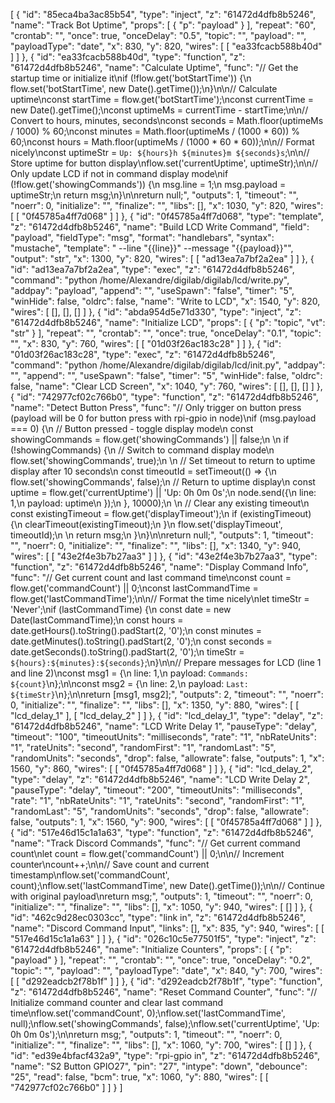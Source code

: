 [
    {
        "id": "85eca4ba3ac85b54",
        "type": "inject",
        "z": "61472d4dfb8b5246",
        "name": "Track Bot Uptime",
        "props": [
            {
                "p": "payload"
            }
        ],
        "repeat": "60",
        "crontab": "",
        "once": true,
        "onceDelay": "0.5",
        "topic": "",
        "payload": "",
        "payloadType": "date",
        "x": 830,
        "y": 820,
        "wires": [
            [
                "ea33fcacb588b40d"
            ]
        ]
    },
    {
        "id": "ea33fcacb588b40d",
        "type": "function",
        "z": "61472d4dfb8b5246",
        "name": "Calculate Uptime",
        "func": "// Get the startup time or initialize it\nif (!flow.get('botStartTime')) {\n    flow.set('botStartTime', new Date().getTime());\n}\n\n// Calculate uptime\nconst startTime = flow.get('botStartTime');\nconst currentTime = new Date().getTime();\nconst uptimeMs = currentTime - startTime;\n\n// Convert to hours, minutes, seconds\nconst seconds = Math.floor(uptimeMs / 1000) % 60;\nconst minutes = Math.floor(uptimeMs / (1000 * 60)) % 60;\nconst hours = Math.floor(uptimeMs / (1000 * 60 * 60));\n\n// Format nicely\nconst uptimeStr = `Up: ${hours}h ${minutes}m ${seconds}s`;\n\n// Store uptime for button display\nflow.set('currentUptime', uptimeStr);\n\n// Only update LCD if not in command display mode\nif (!flow.get('showingCommands')) {\n    msg.line = 1;\n    msg.payload = uptimeStr;\n    return msg;\n}\n\nreturn null;",
        "outputs": 1,
        "timeout": "",
        "noerr": 0,
        "initialize": "",
        "finalize": "",
        "libs": [],
        "x": 1030,
        "y": 820,
        "wires": [
            [
                "0f45785a4ff7d068"
            ]
        ]
    },
    {
        "id": "0f45785a4ff7d068",
        "type": "template",
        "z": "61472d4dfb8b5246",
        "name": "Build LCD Write Command",
        "field": "payload",
        "fieldType": "msg",
        "format": "handlebars",
        "syntax": "mustache",
        "template": " --line \"{{line}}\" --message \"{{payload}}\"",
        "output": "str",
        "x": 1300,
        "y": 820,
        "wires": [
            [
                "ad13ea7a7bf2a2ea"
            ]
        ]
    },
    {
        "id": "ad13ea7a7bf2a2ea",
        "type": "exec",
        "z": "61472d4dfb8b5246",
        "command": "python /home/Alexandre/digilab/digilab/lcd/write.py",
        "addpay": "payload",
        "append": "",
        "useSpawn": "false",
        "timer": "5",
        "winHide": false,
        "oldrc": false,
        "name": "Write to LCD",
        "x": 1540,
        "y": 820,
        "wires": [
            [],
            [],
            []
        ]
    },
    {
        "id": "abda954d5e71d330",
        "type": "inject",
        "z": "61472d4dfb8b5246",
        "name": "Initialize LCD",
        "props": [
            {
                "p": "topic",
                "vt": "str"
            }
        ],
        "repeat": "",
        "crontab": "",
        "once": true,
        "onceDelay": "0.1",
        "topic": "",
        "x": 830,
        "y": 760,
        "wires": [
            [
                "01d03f26ac183c28"
            ]
        ]
    },
    {
        "id": "01d03f26ac183c28",
        "type": "exec",
        "z": "61472d4dfb8b5246",
        "command": "python /home/Alexandre/digilab/digilab/lcd/init.py",
        "addpay": "",
        "append": "",
        "useSpawn": "false",
        "timer": "5",
        "winHide": false,
        "oldrc": false,
        "name": "Clear LCD Screen",
        "x": 1040,
        "y": 760,
        "wires": [
            [],
            [],
            []
        ]
    },
    {
        "id": "742977cf02c766b0",
        "type": "function",
        "z": "61472d4dfb8b5246",
        "name": "Detect Button Press",
        "func": "// Only trigger on button press (payload will be 0 for button press with rpi-gpio in node)\nif (msg.payload === 0) {\n    // Button pressed - toggle display mode\n    const showingCommands = flow.get('showingCommands') || false;\n    \n    if (!showingCommands) {\n        // Switch to command display mode\n        flow.set('showingCommands', true);\n        \n        // Set timeout to return to uptime display after 10 seconds\n        const timeoutId = setTimeout(() => {\n            flow.set('showingCommands', false);\n            // Return to uptime display\n            const uptime = flow.get('currentUptime') || 'Up: 0h 0m 0s';\n            node.send({\n                line: 1,\n                payload: uptime\n            });\n        }, 10000);\n        \n        // Clear any existing timeout\n        const existingTimeout = flow.get('displayTimeout');\n        if (existingTimeout) {\n            clearTimeout(existingTimeout);\n        }\n        flow.set('displayTimeout', timeoutId);\n        \n        return msg;\n    }\n}\n\nreturn null;",
        "outputs": 1,
        "timeout": "",
        "noerr": 0,
        "initialize": "",
        "finalize": "",
        "libs": [],
        "x": 1340,
        "y": 940,
        "wires": [
            [
                "43e2f4e3b7b27aa3"
            ]
        ]
    },
    {
        "id": "43e2f4e3b7b27aa3",
        "type": "function",
        "z": "61472d4dfb8b5246",
        "name": "Display Command Info",
        "func": "// Get current count and last command time\nconst count = flow.get('commandCount') || 0;\nconst lastCommandTime = flow.get('lastCommandTime');\n\n// Format the time nicely\nlet timeStr = 'Never';\nif (lastCommandTime) {\n    const date = new Date(lastCommandTime);\n    const hours = date.getHours().toString().padStart(2, '0');\n    const minutes = date.getMinutes().toString().padStart(2, '0');\n    const seconds = date.getSeconds().toString().padStart(2, '0');\n    timeStr = `${hours}:${minutes}:${seconds}`;\n}\n\n// Prepare messages for LCD (line 1 and line 2)\nconst msg1 = {\n    line: 1,\n    payload: `Commands: ${count}`\n};\n\nconst msg2 = {\n    line: 2,\n    payload: `Last: ${timeStr}`\n};\n\nreturn [msg1, msg2];",
        "outputs": 2,
        "timeout": "",
        "noerr": 0,
        "initialize": "",
        "finalize": "",
        "libs": [],
        "x": 1350,
        "y": 880,
        "wires": [
            [
                "lcd_delay_1"
            ],
            [
                "lcd_delay_2"
            ]
        ]
    },
    {
        "id": "lcd_delay_1",
        "type": "delay",
        "z": "61472d4dfb8b5246",
        "name": "LCD Write Delay 1",
        "pauseType": "delay",
        "timeout": "100",
        "timeoutUnits": "milliseconds",
        "rate": "1",
        "nbRateUnits": "1",
        "rateUnits": "second",
        "randomFirst": "1",
        "randomLast": "5",
        "randomUnits": "seconds",
        "drop": false,
        "allowrate": false,
        "outputs": 1,
        "x": 1560,
        "y": 860,
        "wires": [
            [
                "0f45785a4ff7d068"
            ]
        ]
    },
    {
        "id": "lcd_delay_2",
        "type": "delay",
        "z": "61472d4dfb8b5246",
        "name": "LCD Write Delay 2",
        "pauseType": "delay",
        "timeout": "200",
        "timeoutUnits": "milliseconds",
        "rate": "1",
        "nbRateUnits": "1",
        "rateUnits": "second",
        "randomFirst": "1",
        "randomLast": "5",
        "randomUnits": "seconds",
        "drop": false,
        "allowrate": false,
        "outputs": 1,
        "x": 1560,
        "y": 900,
        "wires": [
            [
                "0f45785a4ff7d068"
            ]
        ]
    },
    {
        "id": "517e46d15c1a1a63",
        "type": "function",
        "z": "61472d4dfb8b5246",
        "name": "Track Discord Commands",
        "func": "// Get current command count\nlet count = flow.get('commandCount') || 0;\n\n// Increment counter\ncount++;\n\n// Save count and current timestamp\nflow.set('commandCount', count);\nflow.set('lastCommandTime', new Date().getTime());\n\n// Continue with original payload\nreturn msg;",
        "outputs": 1,
        "timeout": "",
        "noerr": 0,
        "initialize": "",
        "finalize": "",
        "libs": [],
        "x": 1050,
        "y": 940,
        "wires": [
            []
        ]
    },
    {
        "id": "462c9d28ec0303cc",
        "type": "link in",
        "z": "61472d4dfb8b5246",
        "name": "Discord Command Input",
        "links": [],
        "x": 835,
        "y": 940,
        "wires": [
            [
                "517e46d15c1a1a63"
            ]
        ]
    },
    {
        "id": "026c10c5e77501f5",
        "type": "inject",
        "z": "61472d4dfb8b5246",
        "name": "Initialize Counters",
        "props": [
            {
                "p": "payload"
            }
        ],
        "repeat": "",
        "crontab": "",
        "once": true,
        "onceDelay": "0.2",
        "topic": "",
        "payload": "",
        "payloadType": "date",
        "x": 840,
        "y": 700,
        "wires": [
            [
                "d292eadcb2f78b1f"
            ]
        ]
    },
    {
        "id": "d292eadcb2f78b1f",
        "type": "function",
        "z": "61472d4dfb8b5246",
        "name": "Reset Command Counter",
        "func": "// Initialize command counter and clear last command time\nflow.set('commandCount', 0);\nflow.set('lastCommandTime', null);\nflow.set('showingCommands', false);\nflow.set('currentUptime', 'Up: 0h 0m 0s');\n\nreturn msg;",
        "outputs": 1,
        "timeout": "",
        "noerr": 0,
        "initialize": "",
        "finalize": "",
        "libs": [],
        "x": 1060,
        "y": 700,
        "wires": [
            []
        ]
    },
    {
        "id": "ed39e4bfacf432a9",
        "type": "rpi-gpio in",
        "z": "61472d4dfb8b5246",
        "name": "S2 Button GPIO27",
        "pin": "27",
        "intype": "down",
        "debounce": "25",
        "read": false,
        "bcm": true,
        "x": 1060,
        "y": 880,
        "wires": [
            [
                "742977cf02c766b0"
            ]
        ]
    }
]